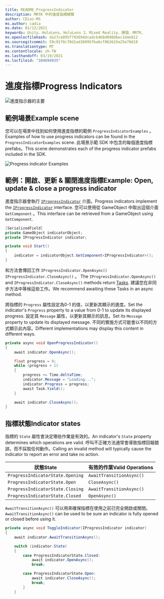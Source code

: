 ```yaml
---
title: README_ProgressIndicator
description: MRTK 中的進度指標總覽
author: CDiaz-MS
ms.author: cadia
ms.date: 01/12/2021
keywords: Unity、HoloLens、HoloLens 2、Mixed Reality、開發、MRTK、
ms.openlocfilehash: da27ce895f793694dcadcb468d090dbec1d4e912
ms.sourcegitcommit: 59c91f8c70d1ad30995fba6cf862615e25e78d10
ms.translationtype: MT
ms.contentlocale: zh-TW
ms.lasthandoff: 03/19/2021
ms.locfileid: "104694935"
---
```

# <a name="progress-indicators"></a><span data-ttu-id="03537-104">進度指標</span><span class="sxs-lookup"><span data-stu-id="03537-104">Progress Indicators</span></span>

![進度指示器的主要](Images/ProgressIndicator/MRTK_ProgressIndicator_Main.png)

## <a name="example-scene"></a><span data-ttu-id="03537-106">範例場景</span><span class="sxs-lookup"><span data-stu-id="03537-106">Example scene</span></span>

<span data-ttu-id="03537-107">您可以在場景中找到如何使用進度指標的範例 `ProgressIndicatorExamples` 。</span><span class="sxs-lookup"><span data-stu-id="03537-107">Examples of how to use progress indicators can be found in the `ProgressIndicatorExamples` scene.</span></span> <span data-ttu-id="03537-108">此場景示範 SDK 中包含的每個進度指標 prefabs。</span><span class="sxs-lookup"><span data-stu-id="03537-108">This scene demonstrates each of the progress indicator prefabs included in the SDK.</span></span>

<img src="Images/ProgressIndicator/MRTK_ProgressIndicator_Examples.png" alt="Progress indicator Examples">

## <a name="example-open-update--close-a-progress-indicator"></a><span data-ttu-id="03537-109">範例：開啟、更新 & 關閉進度指標</span><span class="sxs-lookup"><span data-stu-id="03537-109">Example: Open, update & close a progress indicator</span></span>

<span data-ttu-id="03537-110">進度指示器會執行 [`IProgressIndicator`](xref:Microsoft.MixedReality.Toolkit.UI.IProgressIndicator) 介面。</span><span class="sxs-lookup"><span data-stu-id="03537-110">Progress indicators implement the [`IProgressIndicator`](xref:Microsoft.MixedReality.Toolkit.UI.IProgressIndicator) interface.</span></span> <span data-ttu-id="03537-111">您可以使用從 GameObject 中取出這個介面 `GetComponent` 。</span><span class="sxs-lookup"><span data-stu-id="03537-111">This interface can be retrieved from a GameObject using `GetComponent`.</span></span>

```c#
[SerializedField]
private GameObject indicatorObject;
private IProgressIndicator indicator;

private void Start()
{
    indicator = indicatorObject.GetComponent<IProgressIndicator>();
}
```

<span data-ttu-id="03537-112">和方法會傳回工作 `IProgressIndicator.OpenAsync()` `IProgressIndicator.CloseAsync()` 。 [](xref:System.Threading.Tasks.Task)</span><span class="sxs-lookup"><span data-stu-id="03537-112">The `IProgressIndicator.OpenAsync()` and `IProgressIndicator.CloseAsync()` methods return [Tasks](xref:System.Threading.Tasks.Task).</span></span> <span data-ttu-id="03537-113">建議您在非同步方法中等候這些工作。</span><span class="sxs-lookup"><span data-stu-id="03537-113">We recommend awaiting these Tasks in an async method.</span></span>

<span data-ttu-id="03537-114">將指標的 `Progress` 屬性設定為0-1 的值，以更新其顯示的進度。</span><span class="sxs-lookup"><span data-stu-id="03537-114">Set the indicator's `Progress` property to a value from 0-1 to update its displayed progress.</span></span> <span data-ttu-id="03537-115">設定其 `Message` 屬性，以更新其顯示的訊息。</span><span class="sxs-lookup"><span data-stu-id="03537-115">Set its `Message` property to update its displayed message.</span></span> <span data-ttu-id="03537-116">不同的實施方式可能會以不同的方式顯示此內容。</span><span class="sxs-lookup"><span data-stu-id="03537-116">Different implementations may display this content in different ways.</span></span>

```c#
private async void OpenProgressIndicator()
{
    await indicator.OpenAsync();

    float progress = 0;
    while (progress < 1)
    {
        progress += Time.deltaTime;
        indicator.Message = "Loading...";
        indicator.Progress = progress;
        await Task.Yield();
    }

    await indicator.CloseAsync();
}
```

## <a name="indicator-states"></a><span data-ttu-id="03537-117">指標狀態</span><span class="sxs-lookup"><span data-stu-id="03537-117">Indicator states</span></span>

<span data-ttu-id="03537-118">指標的 `State` 屬性會決定哪些作業是有效的。</span><span class="sxs-lookup"><span data-stu-id="03537-118">An indicator's `State` property determines which operations are valid.</span></span> <span data-ttu-id="03537-119">呼叫不正確方法通常會導致指標回報錯誤，而不採取任何動作。</span><span class="sxs-lookup"><span data-stu-id="03537-119">Calling an invalid method will typically cause the indicator to report an error and take no action.</span></span>

<span data-ttu-id="03537-120">狀態</span><span class="sxs-lookup"><span data-stu-id="03537-120">State</span></span> | <span data-ttu-id="03537-121">有效的作業</span><span class="sxs-lookup"><span data-stu-id="03537-121">Valid Operations</span></span>
--- | ---
`ProgressIndicatorState.Opening` | `AwaitTransitionAsync()`
`ProgressIndicatorState.Open` | `CloseAsync()`
`ProgressIndicatorState.Closing` | `AwaitTransitionAsync()`
`ProgressIndicatorState.Closed` | `OpenAsync()`

<span data-ttu-id="03537-122">`AwaitTransitionAsync()` 可以用來確保指標在使用之前已完全開啟或關閉。</span><span class="sxs-lookup"><span data-stu-id="03537-122">`AwaitTransitionAsync()` can be used to be sure an indicator is fully opened or closed before using it.</span></span>

```c#
private async void ToggleIndicator(IProgressIndicator indicator)
{
    await indicator.AwaitTransitionAsync();

    switch (indicator.State)
    {
        case ProgressIndicatorState.Closed:
            await indicator.OpenAsync();
            break;

        case ProgressIndicatorState.Open:
            await indicator.CloseAsync();
            break;
        }
    }
```
